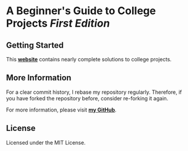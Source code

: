# A Beginner's Guide to **College Projects** _First Edition_

## Getting Started

This **[website](https://bhuwanupadhyay.github.io/college-projects/)** contains nearly complete solutions to college projects.

## More Information

For a clear commit history, I rebase my repository regularly. Therefore, if you have forked the repository before, consider re-forking it again.

For more information, please visit [**my GitHub**](https://github.com/BhuwanUpadhyay).

## License

Licensed under the MIT License.